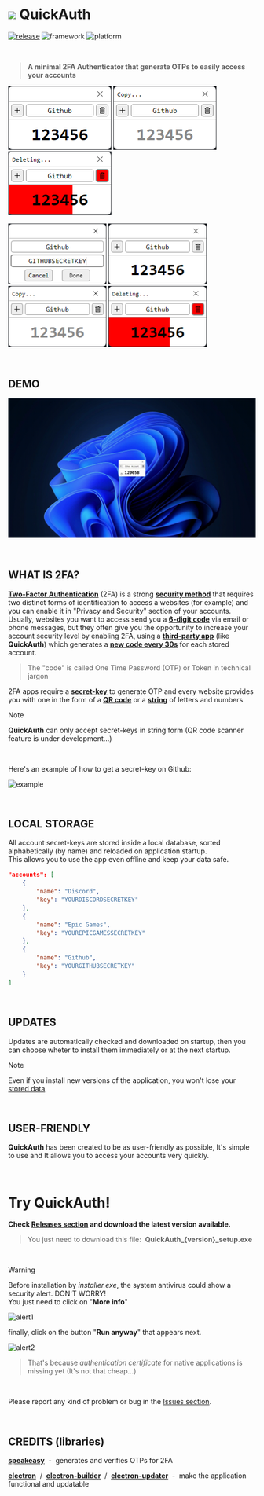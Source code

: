 # <img src="https://github.com/JoSimon05/QuickAuth/blob/Latest/icons/logo.ico" width="32"/> QuickAuth

[![release](https://img.shields.io/badge/dynamic/json?url=https://github.com/JoSimon05/QuickAuth/blob/Latest/package.json&query=version&style=flat-square&label=Latest&labelColor=30363d&color=2ea043)](https://github.com/JoSimon05/QuickAuth/releases) 
![framework](https://img.shields.io/badge/Framework-Electron-47848F?style=flat-square&labelColor=30363d)
![platform](https://img.shields.io/badge/Platform-Windows-0078d4?style=flat-square&labelColor=30363d)

<br>

> **A minimal 2FA Authenticator that generate OTPs to easily access your accounts**

<!--![app1](https://github.com/JoSimon05/QuickAuth/blob/Latest/.github/app1.png)-->
![app2](https://github.com/JoSimon05/QuickAuth/blob/Latest/.github/app2.png)
![app3](https://github.com/JoSimon05/QuickAuth/blob/Latest/.github/app3.png)
![app4](https://github.com/JoSimon05/QuickAuth/blob/Latest/.github/app4.png)

<img src="https://github.com/JoSimon05/QuickAuth/blob/Latest/.github/app1.png" width="200"/> <img src="https://github.com/JoSimon05/QuickAuth/blob/Latest/.github/app2.png" width="200"/> <img src="https://github.com/JoSimon05/QuickAuth/blob/Latest/.github/app3.png" width="200"/> <img src="https://github.com/JoSimon05/QuickAuth/blob/Latest/.github/app4.png" width="200"/>

<br>

## DEMO
![demo](https://github.com/JoSimon05/QuickAuth/blob/Latest/.github/demo.gif)

<br>

## WHAT IS 2FA?
<ins>**Two-Factor Authentication**</ins> (2FA) is a strong <ins>**security method**</ins> that requires two distinct forms of identification to access a websites (for example) and you can enable it in "Privacy and Security" section of your accounts. <br>
Usually, websites you want to access send you a <ins>**6-digit code**</ins> via email or phone messages, but they often give you the opportunity to increase your account security level by enabling 2FA, using a <ins>**third-party app**</ins> (like **QuickAuth**) which generates a <ins>**new code every 30s**</ins> for each stored account.

> The "code" is called One Time Password (OTP) or Token in technical jargon

2FA apps require a <ins>**secret-key**</ins> to generate OTP and every website provides you with one in the form of a <ins>**QR code**</ins> or a <ins>**string**</ins> of letters and numbers.

> [!NOTE]
> **QuickAuth** can only accept secret-keys in string form (QR code scanner feature is under development...)

<br>

Here's an example of how to get a secret-key on Github:

![example](https://github.com/JoSimon05/QuickAuth/blob/Latest/.github/example.gif)

<br>

## LOCAL STORAGE
All account secret-keys are stored inside a local database, sorted alphabetically (by name) and reloaded on application startup. <br>
This allows you to use the app even offline and keep your data safe.

```json
"accounts": [
    {
        "name": "Discord",
        "key": "YOURDISCORDSECRETKEY"
    },
    {
        "name": "Epic Games",
        "key": "YOUREPICGAMESSECRETKEY"
    },
    {
        "name": "Github",
        "key": "YOURGITHUBSECRETKEY"
    }
]
```

<br>

## UPDATES
Updates are automatically checked and downloaded on startup, then you can choose wheter to install them immediately or at the next startup.

> [!NOTE]
> Even if you install new versions of the application, you won't lose your [stored data](https://github.com/JoSimon05/QuickAuth?tab=readme-ov-file#local-saves)

<br>

## USER-FRIENDLY
**QuickAuth** has been created to be as user-friendly as possible, It's simple to use and It allows you to access your accounts very quickly.

<br>

# Try QuickAuth!
**Check [Releases section](https://github.com/JoSimon05/QuickAuth/releases) and download the latest version available.**

> You just need to download this file:&nbsp; **QuickAuth_{version}_setup.exe**

<br>

> [!WARNING]
> Before installation by *installer.exe*, the system antivirus could show a security alert. DON'T WORRY! \
> You just need to click on "**More info**"
> 
> ![alert1](https://github.com/JoSimon05/POST-IT/blob/Latest/.github/installation1.png)
> 
> finally, click on the button "**Run anyway**" that appears next.
> 
> ![alert2](https://github.com/JoSimon05/POST-IT/blob/Latest/.github/installation2.png)
>
> > That's because *authentication certificate* for native applications is missing yet (It's not that cheap...)

<br>

Please report any kind of problem or bug in the [Issues section](https://github.com/JoSimon05/QuickAuth/issues).

<br>

## CREDITS (libraries)
[**speakeasy**](https://www.npmjs.com/package/speakeasy) &nbsp;-&nbsp; generates and verifies OTPs for 2FA

[**electron**](https://www.electronjs.org/) &nbsp;/&nbsp; [**electron-builder**](https://www.electron.build/index.html) &nbsp;/&nbsp; [**electron-updater**](https://www.electron.build/auto-update.html) &nbsp;-&nbsp; make the application functional and updatable

